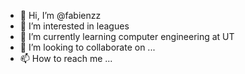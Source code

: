 - 👋 Hi, I’m @fabienzz
- 👀 I’m interested in leagues
- 🌱 I’m currently learning computer engineering at UT
- 💞️ I’m looking to collaborate on ...
- 📫 How to reach me ...

<!---
fabienzz/fabienzz is a ✨ special ✨ repository because its `README.md` (this file) appears on your GitHub profile.
You can click the Preview link to take a look at your changes.
--->
